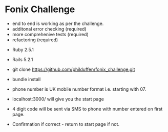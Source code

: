 # Fonix Challenge

 - end to end is working as per the challenge.
 - additonal error checking (required)
 - more comprehenive tests (required)
 - refactoring (required)

* Ruby 2.5.1

* Rails 5.2.1

* git clone https://github.com/philduffen/fonix_challenge.git

* bundle install

* phone number is UK mobile number format i.e. starting with 07.

* localhost:3000/ will give you the start page

* 4 digit code will be sent via SMS to phone with number entered on first page.

* Confirmation if correct - return to start page if not.
